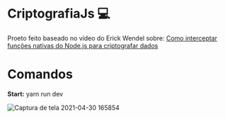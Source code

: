 # CriptografiaJs 💻
Proeto feito baseado no vídeo do Erick Wendel sobre: <a href="https://www.youtube.com/watch?v=NiMlyJhlbeg"> Como interceptar funções nativas do Node.js para criptografar dados</a><br>


# Comandos 
<b>Start:</b> yarn run dev <br>

![Captura de tela 2021-04-30 165854](https://user-images.githubusercontent.com/49817182/116748631-1a0bab80-a9d6-11eb-9581-7539b2dc9999.png)
